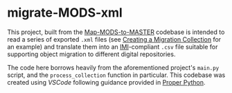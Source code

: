 # migrate-MODS-xml

This project, built from the [Map-MODS-to-MASTER](https://github.com/DigitalGrinnell/Map-MODS-to-MASTER) codebase is intended to read a series of exported `.xml` files (see [Creating a Migration Collection](https://static.grinnell.edu/dlad-blog/posts/129-creating-a-migration-collection/) for an example) and translate them into an [IMI](https://wiki.lyrasis.org/display/ISLANDORA/Islandora+Importer)-compliant `.csv` file suitable for supporting object migration to different digital repositories.

The code here borrows heavily from the aforementioned project's `main.py` script, and the `process_collection` function in particular.  This codebase was created using _VSCode_ following guidance provided in [Proper Python](https://blog.summittdweller.com/posts/2022/09/proper-python/).
